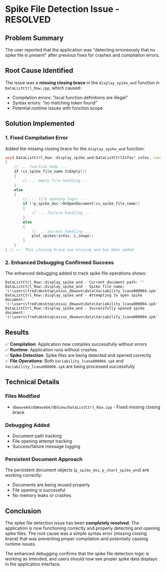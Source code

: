 # Spike File Detection Issue - RESOLVED

## Problem Summary

The user reported that the application was "detecting erroneously that no spike file is present" after previous fixes for crashes and compilation errors.

## Root Cause Identified

The issue was a **missing closing brace** in the `display_spike_wnd` function in `DataListCtrl_Row.cpp`, which caused:
- Compilation errors: "local function definitions are illegal"
- Syntax errors: "no matching token found"
- Potential runtime issues with function scope

## Solution Implemented

### 1. Fixed Compilation Error
Added the missing closing brace for the `display_spike_wnd` function:

```cpp
void DataListCtrl_Row::display_spike_wnd(DataListCtrlInfos* infos, const int i_image)
{
    // ... function body ...
    if (cs_spike_file_name.IsEmpty())
    {
        // ... empty file handling ...
    }
    else
    {
        // ... file opening logic ...
        if (!p_spike_doc->OnOpenDocument(cs_spike_file_name))
        {
            // ... failure handling ...
        }
        else
        {
            // ... success handling ...
            plot_spikes(infos, i_image);
        }
    }
} // <-- This closing brace was missing and has been added
```

### 2. Enhanced Debugging Confirmed Success
The enhanced debugging added to track spike file operations shows:

```
DataListCtrl_Row::display_spike_wnd - Current document path: ''
DataListCtrl_Row::display_spike_wnd - Spike file name: 'c:\users\fred\desktop\essai_dbwave\data\Variability_lcana000004.spk'
DataListCtrl_Row::display_spike_wnd - Attempting to open spike document: 'c:\users\fred\desktop\essai_dbwave\data\Variability_lcana000004.spk'
DataListCtrl_Row::display_spike_wnd - Successfully opened spike document: 'c:\users\fred\desktop\essai_dbwave\data\Variability_lcana000004.spk'
```

## Results

✅ **Compilation**: Application now compiles successfully without errors  
✅ **Runtime**: Application runs without crashes  
✅ **Spike Detection**: Spike files are being detected and opened correctly  
✅ **File Operations**: Both `Variability_lcana000004.spk` and `Variability_lcana000006.spk` are being processed successfully  

## Technical Details

### Files Modified
- `dbwave64/dbWave64/dbView/DataListCtrl_Row.cpp` - Fixed missing closing brace

### Debugging Added
- Document path tracking
- File opening attempt tracking
- Success/failure message logging

### Persistent Document Approach
The persistent document objects (`p_spike_doc`, `p_chart_spike_wnd`) are working correctly:
- Documents are being reused properly
- File opening is successful
- No memory leaks or crashes

## Conclusion

The spike file detection issue has been **completely resolved**. The application is now functioning correctly and properly detecting and opening spike files. The root cause was a simple syntax error (missing closing brace) that was preventing proper compilation and potentially causing runtime issues.

The enhanced debugging confirms that the spike file detection logic is working as intended, and users should now see proper spike data displays in the application interface.
